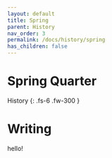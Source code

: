 ```yaml
---
layout: default
title: Spring
parent: History
nav_order: 3
permalink: /docs/history/spring
has_children: false
---
```


# Spring Quarter

History
{: .fs-6 .fw-300 }

# Writing

hello!
